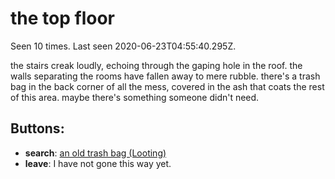 # the top floor

Seen 10 times. Last seen 2020-06-23T04:55:40.295Z.

the stairs creak loudly, echoing through the gaping hole in the roof. the walls separating the rooms have fallen away to mere rubble. there's a trash bag in the back corner of all the mess, covered in the ash that coats the rest of this area. maybe there's something someone didn't need.

## Buttons:

- **search**: [an old trash bag (Looting)](an-old-trash-bag--Looting--hamcoi.md)
- **leave**: I have not gone this way yet.